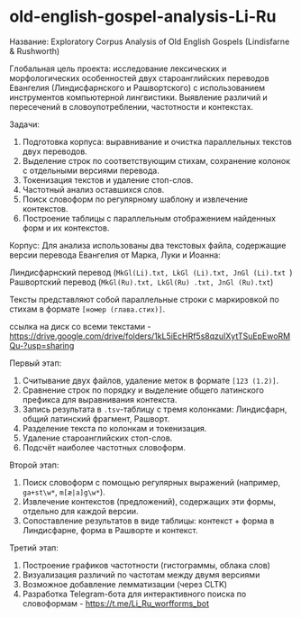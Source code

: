 # old-english-gospel-analysis-Li-Ru
Название: Exploratory Corpus Analysis of Old English Gospels (Lindisfarne & Rushworth)

Глобальная цель проекта: исследование лексических и морфологических особенностей двух староанглийских переводов Евангелия (Линдисфарнского и Рашвортского) с использованием инструментов компьютерной лингвистики. Выявление различий и пересечений в словоупотреблении, частотности и контекстах.

Задачи:
1. Подготовка корпуса: выравнивание и очистка параллельных текстов двух переводов.
2. Выделение строк по соответствующим стихам, сохранение колонок с отдельными версиями перевода.
3. Токенизация текстов и удаление стоп-слов.
4. Частотный анализ оставшихся слов.
5. Поиск словоформ по регулярному шаблону и извлечение контекстов.
6. Построение таблицы с параллельным отображением найденных форм и их контекстов.

Корпус: Для анализа использованы два текстовых файла, содержащие версии перевода Евангелия от Марка, Луки и Иоанна:

Линдисфарнский перевод (`MkGl(Li).txt, LkGl (Li).txt, JnGl (Li).txt `)
Рашвортский перевод (`MkGl(Ru).txt, LkGl(Ru) .txt, JnGl (Ru).txt`)

Тексты представляют собой параллельные строки с маркировкой по стихам в формате `[номер (глава.стих)]`.

ссылка на диск со всеми текстами - https://drive.google.com/drive/folders/1kL5iEcHRf5s8qzuIXytTSuEpEwoRMQu-?usp=sharing

Первый этап:
1. Считывание двух файлов, удаление меток в формате `[123 (1.2)]`.
2. Сравнение строк по порядку и выделение общего латинского префикса для выравнивания контекста.
3. Запись результата в `.tsv`-таблицу с тремя колонками: Линдисфарн, общий латинский фрагмент, Рашворт.
4. Разделение текста по колонкам и токенизация.
5. Удаление староанглийских стоп-слов.
6. Подсчёт наиболее частотных словоформ.

Второй этап:
1. Поиск словоформ с помощью регулярных выражений (например, `ga+st\w*`, `m[æ|a]g\w*`).
2. Извлечение контекстов (предложений), содержащих эти формы, отдельно для каждой версии.
3. Сопоставление результатов в виде таблицы: контекст + форма в Линдисфарне, форма в Рашворте и контекст.

Третий этап:
1. Построение графиков частотности (гистограммы, облака слов)
2. Визуализация различий по частотам между двумя версиями
3. Возможное добавление лемматизации (через CLTK)
4. Разработка Telegram-бота для интерактивного поиска по словоформам - https://t.me/Li_Ru_worfforms_bot
